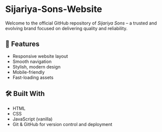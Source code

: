 # Sijariya-Sons-Website

Welcome to the official GitHub repository of *Sijariya Sons* – a trusted and evolving brand focused on delivering quality and reliability.

## 🚀 Features

- Responsive website layout
- Smooth navigation
- Stylish, modern design
- Mobile-friendly
- Fast-loading assets

## 🛠 Built With

- HTML
- CSS
- JavaScript (vanilla)
- Git & GitHub for version control and deployment
